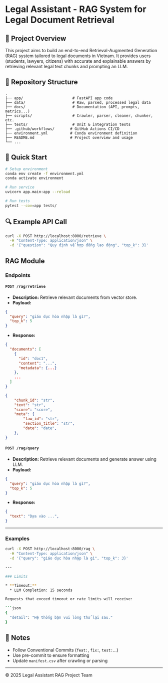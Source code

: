 # Legal Assistant - RAG System for Legal Document Retrieval

## 🧠 Project Overview

This project aims to build an end-to-end Retrieval-Augmented Generation (RAG) system tailored to legal documents in Vietnam. It provides users (students, lawyers, citizens) with accurate and explainable answers by retrieving relevant legal text chunks and prompting an LLM.

## 📁 Repository Structure

```
.
├── app/                      # FastAPI app code
├── data/                     # Raw, parsed, processed legal data
├── docs/                     # Documentation (API, prompts, metrics...)
├── scripts/                  # Crawler, parser, cleaner, chunker, etc.
├── tests/                    # Unit & integration tests
├── .github/workflows/       # GitHub Actions CI/CD
├── environment.yml          # Conda environment definition
├── README.md                # Project overview and usage
└── ...
```


## 🚀 Quick Start

```bash
# Setup environment
conda env create -f environment.yml
conda activate environment

# Run service
uvicorn app.main:app --reload

# Run tests
pytest --cov=app tests/
```

## 🔍 Example API Call

```bash
curl -X POST http://localhost:8000/retrieve \
  -H "Content-Type: application/json" \
  -d '{"question": "Quy định về hợp đồng lao động", "top_k": 3}'
```

## RAG Module

### Endpoints

#### `POST /rag/retrieve`

* **Description:** Retrieve relevant documents from vector store.
* **Payload:**

```json
{
  "query": "giáo dục hòa nhập là gì?",
  "top_k": 5
}
```

* **Response:**

```json
{
  "documents": [
    {
      "id": "doc1",
      "content": "...",
      "metadata": {...}
    },
    ...
  ]
}
```

```json
{
    "chunk_id": "str",
    "text": "str",
    "score": "score",
    "meta": {
        "law_id": "str",
        "section_title": "str",
        "date": "date",
    },
}
```

#### `POST /rag/query`

* **Description:** Retrieve relevant documents and generate answer using LLM.
* **Payload:**

```json
{
  "query": "giáo dục hòa nhập là gì?",
  "top_k": 5
}
```

* **Response:**

```json
{
  "text": "Dựa vào ...",
}
```

---

### Examples

```bash
curl -X POST http://localhost:8000/rag \
  -H "Content-Type: application/json" \
  -d '{"query": "giáo dục hòa nhập là gì", "top_k": 3}'

---

### Limits

* **Timeout:**
  * LLM Completion: 15 seconds

Requests that exceed timeout or rate limits will receive:

```json
{
  "detail": "Hệ thống bận vui lòng thử lại sau."
}
```


## 📌 Notes

* Follow Conventional Commits (`feat:`, `fix:`, `test:`...)
* Use pre-commit to ensure formatting
* Update `manifest.csv` after crawling or parsing


---

© 2025 Legal Assistant RAG Project Team
